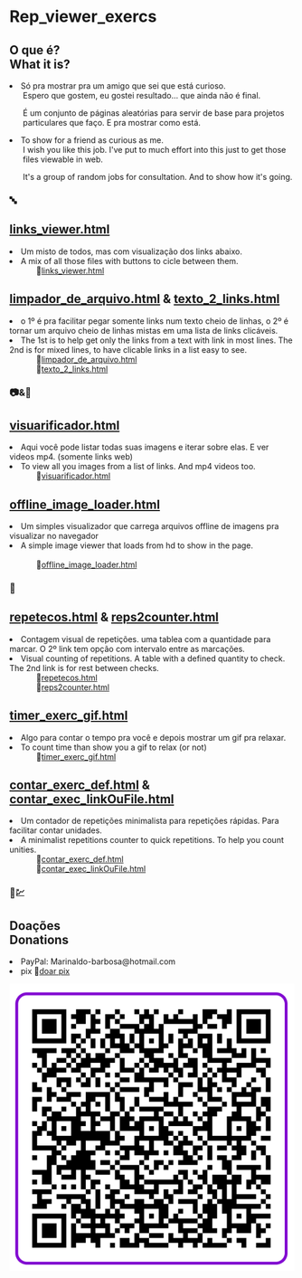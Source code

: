 # Rep_viewer_exercs


<h2>O que é?<br> What it is?</h2>
  <li>Só pra mostrar pra um amigo que sei que está curioso. <ul> Espero que gostem, eu gostei resultado... que ainda não é final.</ul><ul>É um conjunto de páginas aleatórias para servir de base para projetos particulares que faço. E pra mostrar como está.</ul></li>
<li>To show for a friend as curious as me. <ul> I wish you like this job. I've put to much effort into this just to get those files viewable in web. </ul><ul>It's a group of random jobs for consultation. And to show how it's going.</ul></li>

<div>
<h3>
🔤
</h3>
<h2><a target="_blank" href="https://htmlpreview.github.io/?https://github.com/magoexodia/Rep_viewer_exercs/blob/main/links_viewer.html">links_viewer.html</a></h2>
<li> Um misto de todos, mas com visualização dos links abaixo.
<li> A mix of all those files with buttons to cicle between them. 
<br>&nbsp;&nbsp;&nbsp;&nbsp;&nbsp;&nbsp;&nbsp;&nbsp;&nbsp;&nbsp;&nbsp;&nbsp;🔗<a target="_blank" href="https://htmlpreview.github.io/?https://github.com/magoexodia/Rep_viewer_exercs/blob/main/links_viewer.html">links_viewer.html</a>



<h2><a target="_blank" href="https://htmlpreview.github.io/?https://github.com/magoexodia/Rep_viewer_exercs/blob/main/limpador_de_arquivo.html">limpador_de_arquivo.html</a> & <a target="_blank" href="https://htmlpreview.github.io/?https://github.com/magoexodia/Rep_viewer_exercs/blob/main/texto_2_links.html">texto_2_links.html</a></h2>
<li> o 1º é pra facilitar pegar somente links num texto cheio de linhas, o 2º é tornar um arquivo cheio de linhas mistas em uma lista de links clicáveis.
<li> The 1st is to help get only the links from a text with link in most lines. The 2nd is for mixed lines, to have clicable links in a list easy to see.
<br>&nbsp;&nbsp;&nbsp;&nbsp;&nbsp;&nbsp;&nbsp;&nbsp;&nbsp;&nbsp;&nbsp;&nbsp;🔗<a target="_blank" href="https://htmlpreview.github.io/?https://github.com/magoexodia/Rep_viewer_exercs/blob/main/limpador_de_arquivo.html">limpador_de_arquivo.html</a>
<br>&nbsp;&nbsp;&nbsp;&nbsp;&nbsp;&nbsp;&nbsp;&nbsp;&nbsp;&nbsp;&nbsp;&nbsp;🔗<a target="_blank" href="https://htmlpreview.github.io/?https://github.com/magoexodia/Rep_viewer_exercs/blob/main/texto_2_links.html">texto_2_links.html</a>


<h3>
📷&🎥
</h3>


<h2><a target="_blank" href="https://htmlpreview.github.io/?https://github.com/magoexodia/Rep_viewer_exercs/blob/main/visuarificador.html">visuarificador.html</a></h2>
<li> Aqui você pode listar todas suas imagens e iterar sobre elas. E ver videos mp4. (somente links web)
<li> To view all you images from a list of links. And mp4 videos too. 
<br>&nbsp;&nbsp;&nbsp;&nbsp;&nbsp;&nbsp;&nbsp;&nbsp;&nbsp;&nbsp;&nbsp;&nbsp;🔗<a target="_blank" href="https://htmlpreview.github.io/?https://github.com/magoexodia/Rep_viewer_exercs/blob/main/visuarificador.html">visuarificador.html</a>

<h2><a target="_blank" href="https://htmlpreview.github.io/?https://github.com/magoexodia/Rep_viewer_exercs/blob/main/offline_image_loader.html">offline_image_loader.html</a></h2>
<li>Um simples visualizador que carrega arquivos offline de imagens pra visualizar no navegador</li>
<li>A simple image viewer that loads from hd to show in the page.</li>
<br>&nbsp;&nbsp;&nbsp;&nbsp;&nbsp;&nbsp;&nbsp;&nbsp;&nbsp;&nbsp;&nbsp;&nbsp;🔗<a target="_blank" href="https://htmlpreview.github.io/?https://github.com/magoexodia/Rep_viewer_exercs/blob/main/offline_image_loader.html">offline_image_loader.html</a>
</p>

<h3>
🔢
</h3>

<h2><a target="_blank" href="https://htmlpreview.github.io/?https://github.com/magoexodia/Rep_viewer_exercs/blob/main/repetecos.html">repetecos.html</a> & <a target="_blank" href="https://htmlpreview.github.io/?https://github.com/magoexodia/Rep_viewer_exercs/blob/main/reps2counter.html">reps2counter.html</a></h2> 
<li> Contagem visual de repetições. uma tablea com a quantidade para marcar. O 2º link tem opção com intervalo entre as marcações.
<li> Visual counting of repetitions. A table with a defined quantity to check. The 2nd link is for rest between checks.
<br>&nbsp;&nbsp;&nbsp;&nbsp;&nbsp;&nbsp;&nbsp;&nbsp;&nbsp;&nbsp;&nbsp;&nbsp;🔗<a target="_blank" href="https://htmlpreview.github.io/?https://github.com/magoexodia/Rep_viewer_exercs/blob/main/repetecos.html">repetecos.html</a>
<br>&nbsp;&nbsp;&nbsp;&nbsp;&nbsp;&nbsp;&nbsp;&nbsp;&nbsp;&nbsp;&nbsp;&nbsp;🔗<a target="_blank" href="https://htmlpreview.github.io/?https://github.com/magoexodia/Rep_viewer_exercs/blob/main/reps2counter.html">reps2counter.html</a>



<h2><a target="_blank" href="https://htmlpreview.github.io/?https://github.com/magoexodia/Rep_viewer_exercs/blob/main/timer_exerc_gif.html">timer_exerc_gif.html</a></h2> 
<li> Algo para contar o tempo pra você e depois mostrar um gif pra relaxar.
<li> To count time than show you a gif to relax (or not)
<br>&nbsp;&nbsp;&nbsp;&nbsp;&nbsp;&nbsp;&nbsp;&nbsp;&nbsp;&nbsp;&nbsp;&nbsp;🔗<a target="_blank" href="https://htmlpreview.github.io/?https://github.com/magoexodia/Rep_viewer_exercs/blob/main/timer_exerc_gif.html">timer_exerc_gif.html</a>



<h2><a target="_blank" href="https://htmlpreview.github.io/?https://github.com/magoexodia/Rep_viewer_exercs/blob/main/contar_exerc_def.html">contar_exerc_def.html</a> & <a target="_blank" href="https://htmlpreview.github.io/?https://github.com/magoexodia/Rep_viewer_exercs/blob/main/contar_exec_linkOuFile.html">contar_exec_linkOuFile.html</a></h2>
<li> Um contador de repetições minimalista para repetições rápidas. Para facilitar contar unidades.
<li> A minimalist repetitions counter to quick repetitions. To help you count unities.
<br>&nbsp;&nbsp;&nbsp;&nbsp;&nbsp;&nbsp;&nbsp;&nbsp;&nbsp;&nbsp;&nbsp;&nbsp;🔗<a target="_blank" href="https://htmlpreview.github.io/?https://github.com/magoexodia/Rep_viewer_exercs/blob/main/contar_exerc_def.html">contar_exerc_def.html</a>
<br>&nbsp;&nbsp;&nbsp;&nbsp;&nbsp;&nbsp;&nbsp;&nbsp;&nbsp;&nbsp;&nbsp;&nbsp;🔗<a target="_blank" href="https://htmlpreview.github.io/?https://github.com/magoexodia/Rep_viewer_exercs/blob/main/contar_exec_linkOuFile.html">contar_exec_linkOuFile.html</a>
  
  <h3>
  💸💹
  </h3>
<h2>Doações<br>Donations</h2>
<li>PayPal: Marinaldo-barbosa@hotmail.com</li>
<li>pix 🔗<a href="https://nubank.com.br/pagar/tq1wa/9hDxPeWoNB">doar pix</a></li>

<img src="https://github.com/magoexodia/Rep_viewer_exercs/blob/main/pix_pix_pix.png"></div>



